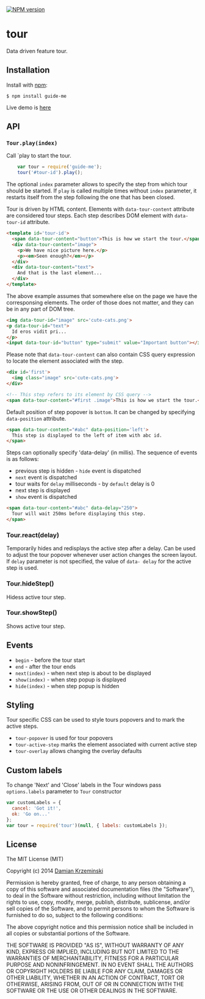 [![NPM version][npm-image]][npm-url]

# tour

  Data driven feature tour.

## Installation

  Install with [npm]:

    $ npm install guide-me

  Live demo is [here](http://pirxpilot.github.io/guide-me/)

## API

### `Tour.play(index)`

Call `play to start the tour.

```javascript
    var tour = require('guide-me');
    tour('#tour-id').play();
```

The optional `index` parameter allows to specify the step from which tour should be started. If
`play` is called multiple times without `index` parameter, it restarts itself from
the step following the one that has been closed.

Tour is driven by HTML content. Elements with `data-tour-content` attribute are considered tour
steps. Each step describes DOM element with `data-tour-id` attribute.

```html
<template id='tour-id'>
  <span data-tour-content="button">This is how we start the tour.</span>
  <div data-tour-content="image">
    <p>We have nice picture here.</p>
    <p><em>Seen enough?</em></p>
  </div>
  <div data-tour-content="text">
    And that is the last element...
  </div>
</template>
```

The above example assumes that somewhere else on the page we have the corresponsing elements. The
order of those does not matter, and they can be in any part of DOM tree.

```html
<img data-tour-id="image" src='cute-cats.png'>
<p data-tour-id="text">
  Id eros vidit pri...
</p>
<input data-tour-id="button" type="submit" value="Important button"></input>
```

Please note that `data-tour-content` can also contain CSS query expression to locate the element
associated with the step.

```html
<div id='first'>
  <img class="image" src='cute-cats.png'>
</div>

<!-- This step refers to its element by CSS query -->
<span data-tour-content="#first .image">This is how we start the tour.</span>
```

Default position of step popover is `bottom`. It can be changed by specifying `data-position` attribute.

```html
<span data-tour-content="#abc" data-position='left'>
  This step is displayed to the left of item with abc id.
</span>
```

Steps can optionally specify 'data-delay' (in millis). The sequence of events is as follows:

- previous step is hidden - `hide` event is dispatched
- `next` event is dispatched
- tour waits for `delay` milliseconds - by `default` delay is 0
- next step is displayed
- `show` event is dispatched

```html
<span data-tour-content="#abc" data-delay="250">
  Tour will wait 250ms before displaying this step.
</span>
```

### Tour.react(delay)

Temporarily hides and redisplays the active step after a delay. Can be used to adjust the tour
popover whenever user action changes the screen layout. If `delay` parameter is not specified, the
value of `data- delay` for the active step is used.

### Tour.hideStep()

Hidess active tour step.


### Tour.showStep()

Shows active tour step.

## Events

- `begin` - before the tour start
- `end` - after the tour ends
- `next(index)` - when next step is about to be displayed
- `show(index)` - when step popup is displayed
- `hide(index)` - when step popup is hidden

## Styling

Tour specific CSS can be used to style tours popovers and to mark the active steps.

- `tour-popover` is used for tour popovers
- `tour-active-step` marks the element associated with current active step
- `tour-overlay` allows changing the overlay defaults

## Custom labels

To change 'Next' and 'Close' labels in the Tour windows pass `options.labels` parameter to `Tour` constructor

```javascript
var customLabels = {
  cancel: 'Got it!',
  ok: 'Go on...'
};
var tour = require('tour')(null, { labels: customLabels });

```

## License

  The MIT License (MIT)

  Copyright (c) 2014 [Damian Krzeminski](https://pirxpilot.me)

  Permission is hereby granted, free of charge, to any person obtaining a copy
  of this software and associated documentation files (the "Software"), to deal
  in the Software without restriction, including without limitation the rights
  to use, copy, modify, merge, publish, distribute, sublicense, and/or sell
  copies of the Software, and to permit persons to whom the Software is
  furnished to do so, subject to the following conditions:

  The above copyright notice and this permission notice shall be included in
  all copies or substantial portions of the Software.

  THE SOFTWARE IS PROVIDED "AS IS", WITHOUT WARRANTY OF ANY KIND, EXPRESS OR
  IMPLIED, INCLUDING BUT NOT LIMITED TO THE WARRANTIES OF MERCHANTABILITY,
  FITNESS FOR A PARTICULAR PURPOSE AND NONINFRINGEMENT. IN NO EVENT SHALL THE
  AUTHORS OR COPYRIGHT HOLDERS BE LIABLE FOR ANY CLAIM, DAMAGES OR OTHER
  LIABILITY, WHETHER IN AN ACTION OF CONTRACT, TORT OR OTHERWISE, ARISING FROM,
  OUT OF OR IN CONNECTION WITH THE SOFTWARE OR THE USE OR OTHER DEALINGS IN
  THE SOFTWARE.

[npm]: https://www.npmjs.org/

[npm-image]: https://img.shields.io/npm/v/guide-me
[npm-url]: https://npmjs.org/package/guide-me

